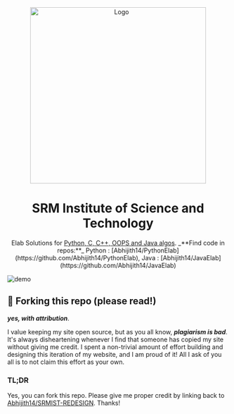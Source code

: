 <div align="center">
  <img alt="Logo" src="https://github.com/Abhijith14/SRMIST-REDESIGN/blob/master/readme_assets/logo.png" width="400" />
</div>
<h1 align="center">
  SRM Institute of Science and Technology
</h1>
<p align="center">
  Elab Solutions for <a href="http://elabclone.herokuapp.com/" target="_blank">Python, C, C++, OOPS and Java algos</a>.
  _**Find code in repos:**_
  Python : [Abhijith14/PythonElab](https://github.com/Abhijith14/PythonElab),
  Java   : [Abhijith14/JavaElab](https://github.com/Abhijith14/JavaElab)
</p>

![demo](https://github.com/Abhijith14/elabclone.herokuapp.com/blob/master/readme_assets/index.gif)

## 🚨 Forking this repo (please read!)

_**yes, with attribution**_.

I value keeping my site open source, but as you all know, _**plagiarism is bad**_. It's always disheartening whenever I find that someone has copied my site without giving me credit. I spent a non-trivial amount of effort building and designing this iteration of my website, and I am proud of it! All I ask of you all is to not claim this effort as your own.


### TL;DR

Yes, you can fork this repo. Please give me proper credit by linking back to [Abhijith14/SRMIST-REDESIGN](https://github.com/Abhijith14/SRMIST-REDESIGN). Thanks!
